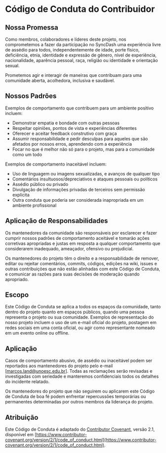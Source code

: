 # Código de Conduta do Contribuidor

## Nossa Promessa

Como membros, colaboradores e líderes deste projeto, nos comprometemos a fazer da participação no SyncDash uma experiência livre de assédio para todos, independentemente
de idade, porte físico, deficiência, etnia, identidade e expressão de gênero, nível de experiência, nacionalidade, aparência pessoal, raça, religião ou identidade e orientação
sexual.

Prometemos agir e interagir de maneiras que contribuam para uma comunidade aberta, acolhedora, inclusiva e saudável.

## Nossos Padrões

Exemplos de comportamento que contribuem para um ambiente positivo incluem:

- Demonstrar empatia e bondade com outras pessoas
- Respeitar opiniões, pontos de vista e experiências diferentes
- Oferecer e aceitar feedback construtivo com graça
- Assumir responsabilidade e pedir desculpas para aqueles que são afetados por nossos erros, aprendendo com a experiência
- Focar no que é melhor não só para o projeto, mas para a comunidade como um todo

Exemplos de comportamento inaceitável incluem:

- Uso de linguagem ou imagens sexualizadas, e avanços de qualquer tipo
- Comentários insultuosos/depreciativos e ataques pessoais ou políticos
- Assédio público ou privado
- Divulgação de informações privadas de terceiros sem permissão explícita
- Outra conduta que poderia ser considerada inapropriada em um ambiente profissional

## Aplicação de Responsabilidades

Os mantenedores da comunidade são responsáveis por esclarecer e fazer cumprir nossos padrões de comportamento aceitável e tomarão ações corretivas apropriadas e justas
 em resposta a qualquer comportamento que considerarem inadequado, ameaçador, ofensivo ou prejudicial.

Os mantenedores do projeto têm o direito e a responsabilidade de remover, editar ou rejeitar comentários, commits, códigos, edições na wiki, issues e outras contribuições
 que não estão alinhadas com este Código de Conduta, e comunicar as razões para suas decisões de moderação quando apropriado.

## Escopo

Este Código de Conduta se aplica a todos os espaços da comunidade, tanto dentro do projeto quanto em espaços públicos, quando uma pessoa representa o projeto ou sua comunidade.
Exemplos de representação do nosso projeto incluem o uso de um e-mail oficial do projeto, postagem em redes sociais em uma conta oficial, ou agir como representante nomeado em
 um evento online ou offline.

## Aplicação

Casos de comportamento abusivo, de assédio ou inaceitável podem ser reportados aos mantenedores do projeto pelo e-mail [marcos.land@unoesc.edu.br]. Todas as reclamações serão
revisadas e investigadas com seriedade e manteremos confidenciais todos os detalhes do incidente relatado.

Os mantenedores do projeto que não seguirem ou aplicarem este Código de Conduta de boa fé podem enfrentar repercussões temporárias ou permanentes determinadas por outros
membros da liderança do projeto.

## Atribuição

Este Código de Conduta é adaptado do [Contributor Covenant](https://www.contributor-covenant.org), versão 2.1, 
disponível em [https://www.contributor-covenant.org/version/2/1/code_of_conduct.html](https://www.contributor-covenant.org/version/2/1/code_of_conduct.html).


